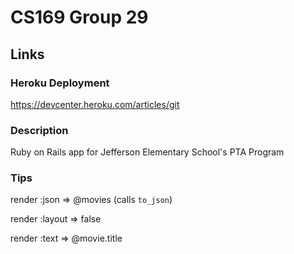 CS169 Group 29
==============

Links
-----

### Heroku Deployment

https://devcenter.heroku.com/articles/git

### Description

Ruby on Rails app for Jefferson Elementary School's PTA Program

### Tips

render :json => @movies (calls `to_json`)

render :layout => false

render :text => @movie.title

